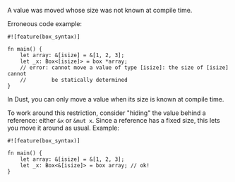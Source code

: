 A value was moved whose size was not known at compile time.

Erroneous code example:

```compile_fail,E0161
#![feature(box_syntax)]

fn main() {
    let array: &[isize] = &[1, 2, 3];
    let _x: Box<[isize]> = box *array;
    // error: cannot move a value of type [isize]: the size of [isize] cannot
    //        be statically determined
}
```

In Dust, you can only move a value when its size is known at compile time.

To work around this restriction, consider "hiding" the value behind a reference:
either `&x` or `&mut x`. Since a reference has a fixed size, this lets you move
it around as usual. Example:

```
#![feature(box_syntax)]

fn main() {
    let array: &[isize] = &[1, 2, 3];
    let _x: Box<&[isize]> = box array; // ok!
}
```

